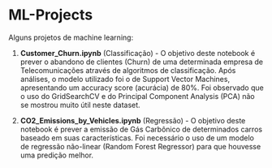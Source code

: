 # ML-Projects

Alguns projetos de machine learning:

1. **Customer_Churn.ipynb** (Classificação) - O objetivo deste notebook é prever o abandono de clientes (Churn) de uma determinada empresa de Telecomunicações através de algoritmos de classificação. Após análises, o modelo utilizado foi o de Support Vector Machines, apresentando um accuracy score (acurácia) de 80%. Foi observado que o uso do GridSearchCV e do Principal Component Analysis (PCA) não se mostrou muito útil neste dataset.

2. **CO2_Emissions_by_Vehicles.ipynb** (Regressão) - O objetivo deste notebook é prever a emissão de Gás Carbônico de determinados carros baseado em suas características. Foi necessário o uso de um modelo de regressão não-linear (Random Forest Regressor) para que houvesse uma predição melhor.
